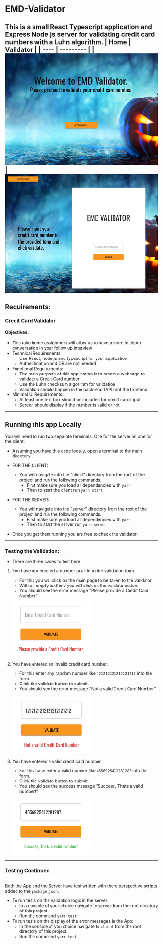 # EMD-Validator
This is a small React Typescript application and Express Node.js server for validating credit card numbers with a Luhn algorithm.
| Home | Validator |
| ---- | --------- |
| ![main](./readme_resources/app-main.png) | ![validator](./readme_resources/validator.png)
---
## Requirements:

### Credit Card Validator

#### Objectives:
- This take home assignment will allow us to have a more in depth
conversation in your follow up interview
- Technical Requirements:
    - Use React, node.js and typescript for your application
    - Authentication and DB are not needed
- Functional Requirements:
    - The main purpose of this application is to create a webpage to validate a
Credit Card number
    - Use the Luhn checksum algorithm for validation
    - Validation should happen in the back-end (API) not the frontend
- Minimal UI Requirements:
    - At least one text box should be included for credit card input
    - Screen should display if the number is valid or not

    
---

## Running this app Locally
You will need to run two separate terminals. One for the server an one for the client.
- Assuming you have this code locally, open a terminal to the main directory.  
- FOR THE CLIENT: 
    - You will navigate into the "client" directory from the root of the project and run the following commands. 
        - First make sure you load all dependencies with `yarn`
        - Then to start the client run `yarn start`
- FOR THE SERVER:
    - You will navigate into the "server" directory from the root of the project and run the following commands. 
        - First make sure you load all dependencies with `yarn`
        - Then to start the server run `yarn serve`

- Once you get them running you are free to check the validator. 
---
### Testing the Validation: 
- There are three cases to test here.
1. You have not entered a number at all in to the validation form.
    - For this you will click on the main page to be taken to the validator. 
    - With an empty textfield you will click on the validate button. 
    - You should see the error message "Please provide a Credit Card Number"
      
    ![no-number](./readme_resources/no-number-entered.png)
2. You have entered an invalid credit card number. 
    - For this enter any random number like `121212121212121212` into the form.
    - Click the validate button to submit.
    - You should see the error message "Not a valid Credit Card Number"
      
    ![invalid-number](./readme_resources/invalid-number-entered.png)
3. You have entered a valid credit card number. 
    - For this case enter a valid number like `4556925412281287` into the form.
    - Click the validate button to submit. 
    - You should see the success message "Success, Thats a valid number!"
    
    ![valid-number](./readme_resources/valid-number-entered.png)
---
### Testing Continued
---
Both the App and the Server have test written with there perspective scripts added to the `package.json`.
- To run tests on the validation logic in the server: 
    - In a console of your choice navigate to `server` from the root directory of this project. 
    - Run the command `yarn test`
- To run tests on the display of the error messages in the App:
    - In the console of you choice navigate to `client` from the root directory of this project.
    - Run the command `yarn test`
